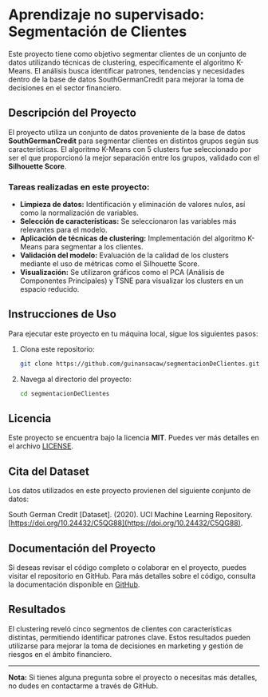# Aprendizaje no supervisado: Segmentación de Clientes

Este proyecto tiene como objetivo segmentar clientes de un conjunto de datos utilizando técnicas de clustering, específicamente el algoritmo K-Means. El análisis busca identificar patrones, tendencias y necesidades dentro de la base de datos SouthGermanCredit para mejorar la toma de decisiones en el sector financiero.

## Descripción del Proyecto

El proyecto utiliza un conjunto de datos proveniente de la base de datos **SouthGermanCredit** para segmentar clientes en distintos grupos según sus características. El algoritmo K-Means con 5 clusters fue seleccionado por ser el que proporcionó la mejor separación entre los grupos, validado con el **Silhouette Score**.

### Tareas realizadas en este proyecto:
- **Limpieza de datos:** Identificación y eliminación de valores nulos, así como la normalización de variables.
- **Selección de características:** Se seleccionaron las variables más relevantes para el modelo.
- **Aplicación de técnicas de clustering:** Implementación del algoritmo K-Means para segmentar a los clientes.
- **Validación del modelo:** Evaluación de la calidad de los clusters mediante el uso de métricas como el Silhouette Score.
- **Visualización:** Se utilizaron gráficos como el PCA (Análisis de Componentes Principales) y TSNE para visualizar los clusters en un espacio reducido.

## Instrucciones de Uso

Para ejecutar este proyecto en tu máquina local, sigue los siguientes pasos:

1. Clona este repositorio:
    ```bash
    git clone https://github.com/guinansacaw/segmentacionDeClientes.git
    ```

2. Navega al directorio del proyecto:
    ```bash
    cd segmentacionDeClientes
    ```

## Licencia

Este proyecto se encuentra bajo la licencia **MIT**. Puedes ver más detalles en el archivo [LICENSE](LICENSE).

## Cita del Dataset

Los datos utilizados en este proyecto provienen del siguiente conjunto de datos:

South German Credit [Dataset]. (2020). UCI Machine Learning Repository. [https://doi.org/10.24432/C5QG88](https://doi.org/10.24432/C5QG88).

## Documentación del Proyecto

Si deseas revisar el código completo o colaborar en el proyecto, puedes visitar el repositorio en GitHub. Para más detalles sobre el código, consulta la documentación disponible en [GitHub](https://github.com/guinansacaw/segmentacionDeClientes).

## Resultados

El clustering reveló cinco segmentos de clientes con características distintas, permitiendo identificar patrones clave. Estos resultados pueden utilizarse para mejorar la toma de decisiones en marketing y gestión de riesgos en el ámbito financiero.

---

**Nota:** Si tienes alguna pregunta sobre el proyecto o necesitas más detalles, no dudes en contactarme a través de GitHub.

